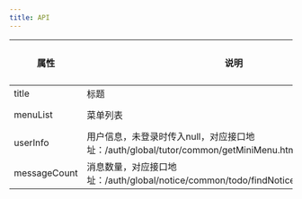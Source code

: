 ```yaml
---    
title: API
---
```


| 属性 | 说明 | 类型 | 默认值 | 
| --- | --- | --- | --- | 
| title | 标题 | string | null |
| menuList | 菜单列表 | array<{lable,url, [blank]}> | null |
| userInfo | 用户信息，未登录时传入null，对应接口地址：/auth/global/tutor/common/getMiniMenu.htm | object \| null | _ |
| messageCount | 消息数量，对应接口地址：/auth/global/notice/common/todo/findNoticeAndAfficheNum.htm| number | _ |
